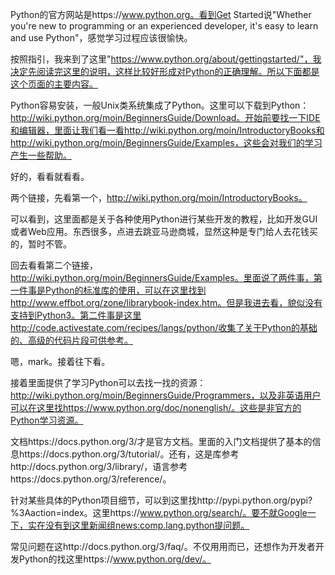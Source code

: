 Python的官方网站是https://www.python.org。看到Get Started说"Whether you're new to programming or an experienced developer, it's easy to learn and use Python"，感觉学习过程应该很愉快。

按照指引，我来到了这里"https://www.python.org/about/gettingstarted/"，我决定先阅读完这里的说明，这样比较好形成对Python的正确理解。所以下面都是这个页面的主要内容。

Python容易安装，一般Unix类系统集成了Python。这里可以下载到Python：
http://wiki.python.org/moin/BeginnersGuide/Download。开始前要找一下IDE和编辑器，里面让我们看一看http://wiki.python.org/moin/IntroductoryBooks和http://wiki.python.org/moin/BeginnersGuide/Examples，这些会对我们的学习产生一些帮助。

好的，看看就看看。

两个链接，先看第一个，http://wiki.python.org/moin/IntroductoryBooks。

可以看到，这里面都是关于各种使用Python进行某些开发的教程，比如开发GUI或者Web应用。东西很多，点进去跳亚马逊商城，显然这种是专门给人去花钱买的，暂时不管。

回去看看第二个链接，http://wiki.python.org/moin/BeginnersGuide/Examples。里面说了两件事，第一件事是Python的标准库的使用，可以在这里找到http://www.effbot.org/zone/librarybook-index.htm。但是我进去看，貌似没有支持到Python3。第二件事是这里http://code.activestate.com/recipes/langs/python/收集了关于Python的基础的、高级的代码片段可供参考。

嗯，mark。接着往下看。

接着里面提供了学习Python可以去找一找的资源：http://wiki.python.org/moin/BeginnersGuide/Programmers，以及非英语用户可以在这里找https://www.python.org/doc/nonenglish/。这些是非官方的Python学习资源。

文档https://docs.python.org/3/才是官方文档。里面的入门文档提供了基本的信息https://docs.python.org/3/tutorial/。还有，这是库参考http://docs.python.org/3/library/，语言参考https://docs.python.org/3/reference/。

针对某些具体的Python项目细节，可以到这里找http://pypi.python.org/pypi?%3Aaction=index。这里https://www.python.org/search/。要不就Google一下，实在没有到这里新闻组news:comp.lang.python提问题。

常见问题在这http://docs.python.org/3/faq/。不仅用用而已，还想作为开发者开发Python的找这里https://www.python.org/dev/。